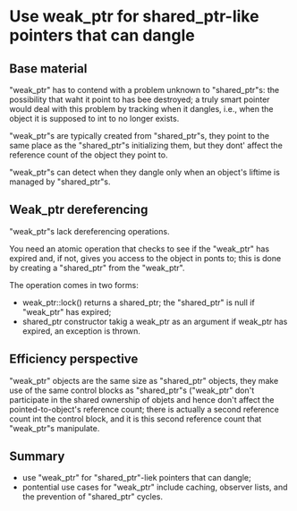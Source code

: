 Use weak_ptr for shared_ptr-like pointers that can dangle
=========================================================

Base material 
-------------

"weak_ptr" has to contend with a problem unknown to "shared_ptr"s:
the possibility that waht it point to has bee destroyed; a truly 
smart pointer would deal with this problem by tracking when it 
dangles, i.e., when the object it is supposed to int to no longer
exists.

"weak_ptr"s are typically created from "shared_ptr"s, they point to 
the same place as the "shared_ptr"s initializing them, but they 
dont' affect the reference count of the object they point to.

"weak_ptr"s can detect when they dangle only when an object's liftime
is managed by "shared_ptr"s.


Weak_ptr dereferencing
----------------------

"weak_ptr"s lack dereferencing operations.

You need an atomic operation that checks to see if the "weak_ptr"
has expired and, if not, gives you access to the object in ponts to;
this is done by creating a "shared_ptr" from the "weak_ptr".

The operation comes in two forms:
- weak_ptr::lock()
  returns a shared_ptr; the "shared_ptr" is null if "weak_ptr" has 
  expired;
- shared_ptr constructor takig a weak_ptr as an argument
  if weak_ptr has expired, an exception is thrown.

 
Efficiency perspective
----------------------

"weak_ptr" objects are the same size as "shared_ptr" objects, 
they make use of the same control blocks as "shared_ptr"s
("weak_ptr" don't participate in the shared ownership of objets
and hence don't affect the pointed-to-object's reference count;
there is actually a second reference count int the control block,
and it is this second reference count that "weak_ptr"s manipulate.


Summary
-------

- use "weak_ptr" for "shared_ptr"-liek pointers that can dangle;
- pontential use cases for "weak_ptr" include caching, 
  observer lists, and the prevention of "shared_ptr" cycles.

